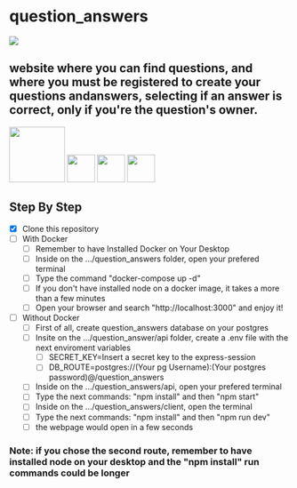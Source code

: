 # question_answers

<img src="https://www.job-hunt.org/wp-content/uploads/2021/05/Smart-Answers-to-the-21-Most-Common-Interview-Questions-in-2021-2.png"/>

## website where you can find questions, and where you must be registered to create your questions andanswers, selecting if an answer is correct, only if you're the  question's owner.

<div>
<img src="https://1000marcas.net/wp-content/uploads/2021/06/PostgreSQL-Logo.png" height="100px"/>
<img src="https://www.pngkit.com/png/full/222-2224803_react-redux-react-js-and-redux.png" height="50px"/>
<img src="https://cdn.pixabay.com/photo/2015/04/23/17/41/node-js-736399_960_720.png" height="50px"/>
<img src="https://www.docker.com/sites/default/files/d8/2019-07/Moby-logo.png" height="50px"/>
</div>

## Step By Step

  - [x] Clone this repository
  - [ ] With Docker
    - [ ] Remember to have Installed Docker on Your Desktop
    - [ ] Inside on the .../question_answers folder, open your prefered terminal
    - [ ] Type the command "docker-compose up -d"
    - [ ] If you don't have installed node on a docker image, it takes a more than a few minutes 
    - [ ] Open your browser and search "http://localhost:3000" and enjoy it!
  - [ ] Without Docker 
    - [ ] First of all, create question_answers database on your postgres
    - [ ] Insite on the .../question_answer/api folder, create a .env file with the next enviroment variables 
      - [ ] SECRET_KEY=Insert a secret key to the express-session
      - [ ] DB_ROUTE=postgres://(Your pg Username):(Your postgres password)@/question_answers
    - [ ] Inside on the .../question_answers/api, open your prefered terminal
    - [ ] Type the next commands: "npm install" and then "npm start"
    - [ ] Inside on the .../question_answers/client, open the terminal
    - [ ] Type the next commands: "npm install" and then "npm run dev"
    - [ ] the webpage would open in a few seconds
 
### Note: if you chose the second route, remember to have installed node on your desktop and the "npm install" run commands could be longer 
    
